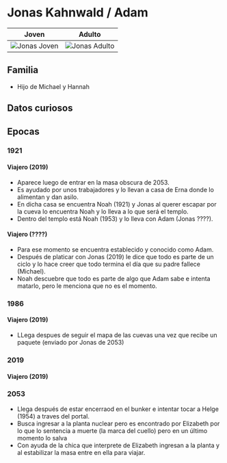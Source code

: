# Jonas Kahnwald / Adam

| Joven | Adulto
| --- | ---
| <img src="https://vignette.wikia.nocookie.net/dark-netflix/images/6/64/Profile_-_Jonas_2019.jpg/revision/latest/scale-to-width-down/350?cb=20171226150453" alt="Jonas Joven"> | <img src="https://vignette.wikia.nocookie.net/dark-netflix/images/9/9a/Profile_-_Jonas_Future.jpg/revision/latest/scale-to-width-down/350?cb=20171226150454" alt="Jonas Adulto">

## Familia

* Hijo de Michael y Hannah

## Datos curiosos

## Epocas

### 1921

#### Viajero (2019)
* Aparece luego de entrar en la masa obscura de 2053.
* Es ayudado por unos trabajadores y lo llevan a casa de Erna donde lo alimentan y dan asilo.
* En dicha casa se encuentra Noah (1921) y Jonas al querer escapar por la cueva lo encuentra Noah y lo lleva a lo que será el templo.
* Dentro del templo está Noah (1953) y lo lleva con Adam (Jonas ????).

#### Viajero (????)
* Para ese momento se encuentra establecido y conocido como Adam.
* Después de platicar con Jonas (2019) le dice que todo es parte de un ciclo y lo hace creer que todo termina el día que su padre fallece (Michael).
* Noah descuebre que todo es parte de algo que Adam sabe e intenta matarlo, pero le menciona que no es el momento.

### 1986

#### Viajero (2019)
* LLega despues de seguir el mapa de las cuevas una vez que recibe un paquete (enviado por Jonas de 2053)

### 2019

#### Viajero (2019)

### 2053

* Llega después de estar encerraod en el bunker e intentar tocar a Helge (1954) a traves del portal.
* Busca ingresar a la planta nuclear pero es encontrado por Elizabeth por lo que lo sentencia a muerte (la marca del cuello) pero en un último momento lo salva
* Con ayuda de la chica que interprete de Elizabeth ingresan a la planta y al estabilizar la masa entre en ella para viajar.